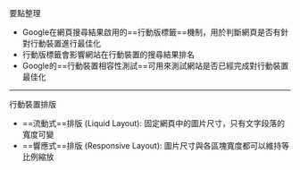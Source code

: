 要點整理
- Google在網頁搜尋結果啟用的==行動版標籤==機制，用於判斷網頁是否有針對行動裝置進行最佳化
- 行動版標籤會影響網站在行動裝置的搜尋結果排名
- Google的==行動裝置相容性測試==可用來測試網站是否已經完成對行動裝置最佳化

---

行動裝置排版
- ==流動式==排版 (Liquid Layout): 固定網頁中的圖片尺寸，只有文字段落的寬度可變
- ==響應式==排版 (Responsive Layout): 圖片尺寸與各區塊寬度都可以維持等比例縮放